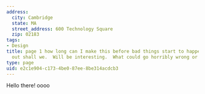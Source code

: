 ```yaml
---
address:
  city: Cambridge
  state: MA
  street_address: 600 Technology Square
  zip: 02183
tags:
- Design
title: page 1 how long can I make this before bad things start to happen? Let us find
  out shall we.  Will be interesting.  What could go horribly wrong or worse?
type: page
uid: e2c1e904-c173-4be0-87ee-8be314acdcb3
---
```

Hello there! oooo